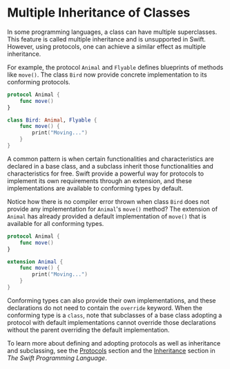 # Multiple Inheritance of Classes

In some programming languages, a class can have multiple superclasses. This feature is called multiple inheritance and is unsupported in Swift. However, using protocols, one can achieve a similar effect as multiple inheritance.

For example, the protocol `Animal` and `Flyable` defines blueprints of methods like `move()`. The class `Bird` now provide concrete implementation to its conforming protocols.

```swift
protocol Animal {
    func move()
}

class Bird: Animal, Flyable {
    func move() {
        print("Moving...")
    }
}

```
A common pattern is when certain functionalities and characteristics are declared in a base class, and a subclass inherit those functionalities and characteristics for free. Swift provide a powerful way for protocols to implement its own requirements through an extension, and these implementations are available to conforming types by default.

Notice how there is no compiler error thrown when class `Bird` does not provide any implementation for `Animal`'s `move()` method? The extension of `Animal` has already provided a default implementation of `move()` that is available for all conforming types.
  
```swift
protocol Animal {
    func move()
}

extension Animal {
    func move() {
        print("Moving...")
    }
}
```

Conforming types can also provide their own implementations, and these declarations do not need to contain the `override` keyword. When the conforming type is a `class`, note that subclasses of a base class adopting a protocol with default implementations cannot override those declarations without the parent overriding the default implementation. 

To learn more about defining and adopting protocols as well as inheritance and subclassing, see the [Protocols](https://docs.swift.org/swift-book/LanguageGuide/Protocols.html) section and the [Inheritance](https://docs.swift.org/swift-book/LanguageGuide/Inheritance.html) section in _The Swift Programming Language_.
